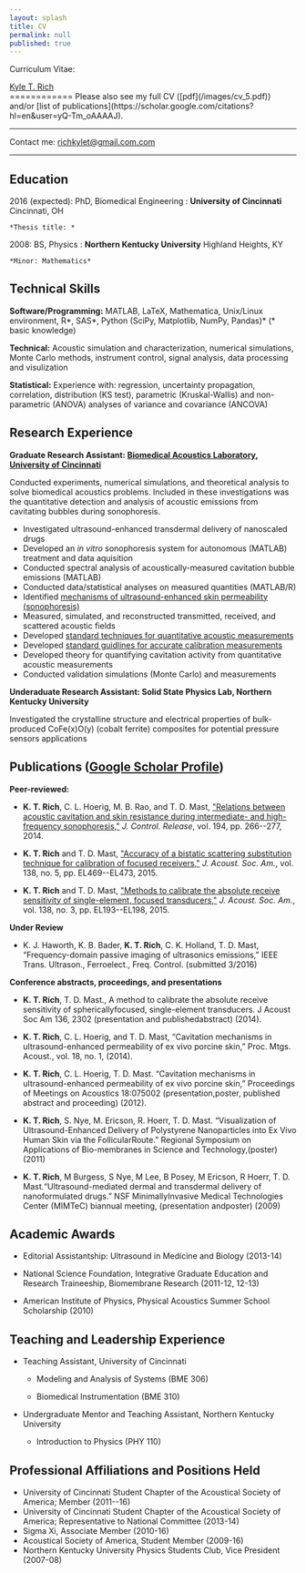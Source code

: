 ```yaml
---
layout: splash
title: CV
permalink: null
published: true
---
```



Curriculum Vitae: <script type="text/javascript" src="https://platform.linkedin.com/badges/js/profile.js" async defer></script>
<div class="LI-profile-badge"  data-version="v1" data-size="medium" data-locale="en_US" data-type="horizontal" data-theme="light" data-vanity="kyletrich"><a class="LI-simple-link" href='https://www.linkedin.com/in/kyletrich?trk=profile-badge'>Kyle T. Rich</a></div>
============
 Please also see my full CV ([pdf](/images/cv_5.pdf)) and/or
  [list of publications](https://scholar.google.com/citations?hl=en&user=yQ-Tm_oAAAAJ).
  
----------------------------     			

Contact me: <richkylet@gmail.com.com>


----------------------------     			

Education 
---------

2016 (expected): PhD, Biomedical Engineering
:   **University of Cincinnati**  Cincinnati, OH

    *Thesis title: *

2008: BS, Physics
:   **Northern Kentucky University**  Highland Heights, KY

    *Minor: Mathematics*


Technical Skills
--------------------

**Software/Programming:** MATLAB, LaTeX, Mathematica, Unix/Linux environment, R\*, SAS\*, Python (SciPy, Matplotlib, NumPy, Pandas)\* (\* basic knowledge)

**Technical:** Acoustic simulation and characterization, numerical simulations, Monte Carlo methods, instrument control, signal analysis, data processing and visulization

**Statistical:** Experience with: regression, uncertainty propagation, correlation,
distribution (KS test), parametric (Kruskal-Wallis) and non-parametric (ANOVA) analyses of variance and covariance (ANCOVA)





Research Experience
----------

**Graduate Research Assistant: [Biomedical Acoustics Laboratory, University of Cincinnati](http://med.uc.edu/ultrasound)**

Conducted experiments, numerical simulations, and theoretical analysis to solve biomedical acoustics problems. Included in these investigations was the quantitative detection and analysis of acoustic emissions from cavitating bubbles during sonophoresis. 

* Investigated ultrasound-enhanced transdermal delivery of nanoscaled drugs
* Developed an _in vitro_ sonophoresis system for autonomous (MATLAB) treatment and data aquisition
* Conducted spectral analysis of acoustically-measured cavitation bubble  emissions (MATLAB)
* Conducted data/statistical analyses on measured quantities (MATLAB/R)
* Identified [mechanisms of ultrasound-enhanced skin permeability (sonophoresis)](https://scholar.google.com/citations?view_op=view_citation&hl=en&user=yQ-Tm_oAAAAJ&citation_for_view=yQ-Tm_oAAAAJ:u-x6o8ySG0sC)
* Measured,  simulated, and reconstructed transmitted, received, and scattered acoustic fields 
* Developed [standard techniques for quantitative acoustic measurements](https://scholar.google.com/citations?view_op=view_citation&hl=en&user=yQ-Tm_oAAAAJ&citation_for_view=yQ-Tm_oAAAAJ:u5HHmVD_uO8C) 
* Developed [standard guidlines for accurate calibration measurements](https://scholar.google.com/citations?view_op=view_citation&hl=en&user=yQ-Tm_oAAAAJ&citation_for_view=yQ-Tm_oAAAAJ:2osOgNQ5qMEC)
* Developed theory for quantifying cavitation activity from quantitative acoustic measurements
* Conducted validation simulations (Monte Carlo) and measurements 


**Underaduate Research Assistant: Solid State Physics Lab, Northern Kentucky University**

Investigated the crystalline structure and electrical properties of bulk-produced CoFe(x)O(y) (cobalt ferrite) composites for potential pressure sensors applications
 
 


Publications ([Google Scholar Profile](https://scholar.google.com/citations?hl=en&user=yQ-Tm_oAAAAJ))
----------------------------------------

**Peer-reviewed:**

* **K. T. Rich**, C. L. Hoerig, M. B. Rao, and T. D. Mast, ["Relations between acoustic cavitation and skin resistance during intermediate- and high-frequency sonophoresis,"](https://scholar.google.com/citations?view_op=view_citation&hl=en&user=yQ-Tm_oAAAAJ&citation_for_view=yQ-Tm_oAAAAJ:u-x6o8ySG0sC)  _J. Control. Release_, vol. 194, pp. 266--277, 2014.

* **K. T. Rich** and T. D. Mast, ["Accuracy of a bistatic scattering substitution technique for calibration of focused receivers,"](https://scholar.google.com/citations?view_op=view_citation&hl=en&user=yQ-Tm_oAAAAJ&citation_for_view=yQ-Tm_oAAAAJ:u5HHmVD_uO8C) _J. Acoust. Soc. Am._, vol. 138, no. 5, pp. EL469--EL473, 2015.

* **K. T. Rich** and T. D. Mast, ["Methods to calibrate the absolute receive sensitivity of single-element, focused transducers,"](https://scholar.google.com/citations?view_op=view_citation&hl=en&user=yQ-Tm_oAAAAJ&citation_for_view=yQ-Tm_oAAAAJ:2osOgNQ5qMEC) _J. Acoust. Soc. Am._, vol. 138, no. 3, pp. EL193--EL198, 2015.


**Under Review**

* K. J. Haworth, K. B. Bader, **K. T. Rich**, C. K. Holland, T. D. Mast, “Frequency-domain passive imaging of ultrasonics emissions,” IEEE Trans. Ultrason., Ferroelect., Freq. Control. (submitted 3/2016)

**Conference abstracts, proceedings, and presentations**
	
* **K. T. Rich**, T. D. Mast., A method to calibrate the absolute receive sensitivity of sphericallyfocused, single-element transducers. J Acoust Soc Am 136, 2302 (presentation and publishedabstract) (2014).

* **K. T. Rich**, C. L. Hoerig, and T. D. Mast, “Cavitation mechanisms in ultrasound-enhanced permeability of ex vivo porcine skin,” Proc. Mtgs. Acoust., vol. 18, no. 1, (2014).

* **K. T. Rich**, C. L. Hoerig, T. D. Mast. “Cavitation mechanisms in ultrasound-enhanced permeability of ex vivo porcine skin,” Proceedings of Meetings on Acoustics 18:075002 (presentation,poster, published abstract and proceeding) (2012).

* **K. T. Rich**, S. Nye, M. Ericson, R. Hoerr, T. D. Mast. “Visualization of Ultrasound-Enhanced Delivery of Polystyrene Nanoparticles into Ex Vivo Human Skin via the FollicularRoute.” Regional Symposium on Applications of Bio-membranes in Science and Technology,(poster) (2011)

* **K. T. Rich**, M Burgess, S Nye, M Lee, B Posey, M Ericson, R Hoerr, T. D. Mast.“Ultrasound-mediated dermal and transdermal delivery of nanoformulated drugs.” NSF MinimallyInvasive Medical Technologies Center (MIMTeC) biannual meeting, (presentation andposter) (2009)


Academic Awards
----------------------------------------
* Editorial Assistantship: Ultrasound in Medicine and Biology (2013-14)

* National Science Foundation, Integrative Graduate Education and Research Traineeship, Biomembrane Research (2011-12, 12-13)

* American Institute of Physics, Physical Acoustics Summer School Scholarship (2010)



Teaching and Leadership Experience
----------------------------------------
* Teaching Assistant, University of Cincinnati

	* Modeling and Analysis of Systems (BME 306)

	* Biomedical Instrumentation (BME 310)
    
* Undergraduate Mentor and Teaching Assistant, Northern Kentucky University

	* Introduction to Physics (PHY 110)
    
    
    
Professional Affiliations and Positions Held
----------------------------------------
* University of Cincinnati Student Chapter of the Acoustical Society of America; Member (2011--16)
* University of Cincinnati Student Chapter of the Acoustical Society of America; Representative to National Committee (2013-14) 
* Sigma Xi, Associate Member (2010-16)       
* Acoustical Society of America, Student Member (2009-16)
* Northern Kentucky University Physics Students Club, Vice President (2007-08)
